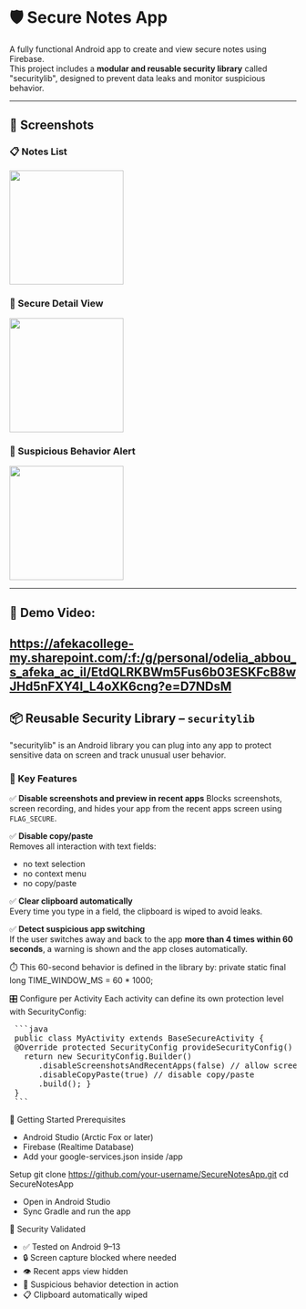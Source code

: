 # 🛡️ Secure Notes App

A fully functional Android app to create and view secure notes using Firebase.  
This project includes a **modular and reusable security library** called "securitylib", designed to prevent data leaks and monitor suspicious behavior.

---

## 📱 Screenshots

### 📋 Notes List  
<img width="200" src="https://github.com/user-attachments/assets/fe48af8c-6986-4edf-90c6-d3e020ce266a" />


### 🔐 Secure Detail View  
<img width="200" src="https://github.com/user-attachments/assets/8851e793-ac55-47dd-8f88-30656884bfb5" />


### 🚨 Suspicious Behavior Alert  
<img width="200" src="https://github.com/user-attachments/assets/6123d5fa-b246-40d4-8cd1-c63f38a60d32" />

---

## 🎥 **Demo Video**:

https://afekacollege-my.sharepoint.com/:f:/g/personal/odelia_abbou_s_afeka_ac_il/EtdQLRKBWm5Fus6b03ESKFcB8wJHd5nFXY4l_L4oXK6cng?e=D7NDsM
---

## 📦 Reusable Security Library – `securitylib`

"securitylib" is an Android library you can plug into any app to protect sensitive data on screen and track unusual user behavior.

### 🔐 Key Features

✅ **Disable screenshots and preview in recent apps**
Blocks screenshots, screen recording, and hides your app from the recent apps screen using `FLAG_SECURE`.

✅ **Disable copy/paste**  
Removes all interaction with text fields:
- no text selection
- no context menu
- no copy/paste

✅ **Clear clipboard automatically**  
Every time you type in a field, the clipboard is wiped to avoid leaks.

✅ **Detect suspicious app switching**  
If the user switches away and back to the app **more than 4 times within 60 seconds**, a warning is shown and the app closes automatically.

⏱️ This 60-second behavior is defined in the library by:
private static final long TIME_WINDOW_MS = 60 * 1000;


🎛️ Configure per Activity
Each activity can define its own protection level with SecurityConfig:

<pre> ```java
 public class MyActivity extends BaseSecureActivity {
 @Override protected SecurityConfig provideSecurityConfig() {
   return new SecurityConfig.Builder()
      .disableScreenshotsAndRecentApps(false) // allow screenshots and preview in recents
      .disableCopyPaste(true) // disable copy/paste      
      .build(); }
 }
 ```</pre>

🚀 Getting Started
Prerequisites
 - Android Studio (Arctic Fox or later)
 - Firebase (Realtime Database)
 - Add your google-services.json inside /app

Setup
git clone https://github.com/your-username/SecureNotesApp.git
cd SecureNotesApp
 - Open in Android Studio
 - Sync Gradle and run the app



🧪 Security Validated
 - ✅ Tested on Android 9–13
 - 🔒 Screen capture blocked where needed
 - 👁️ Recent apps view hidden
 - 🔁 Suspicious behavior detection in action
 - 📋 Clipboard automatically wiped

